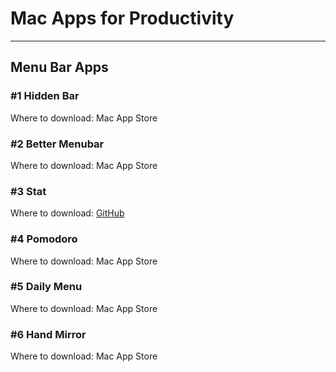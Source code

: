 # Mac Apps for Productivity

---

## Menu Bar Apps

### #1 Hidden Bar

Where to download: Mac App Store

### #2 Better Menubar

Where to download: Mac App Store

### #3 Stat

Where to download: [GitHub](https://github.com/exelban/stats)

### #4 Pomodoro

Where to download: Mac App Store

### #5 Daily Menu

Where to download: Mac App Store

### #6 Hand Mirror

Where to download: Mac App Store